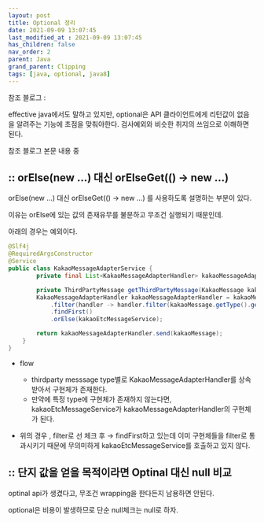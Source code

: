 ```yaml
---
layout: post
title: Optional 정리
date: 2021-09-09 13:07:45
last_modified_at : 2021-09-09 13:07:45
has_children: false
nav_order: 2
parent: Java
grand_parent: Clipping
tags: [java, optional, java8]
---
```


참조 블로그 : 

[](https://homoefficio.github.io/2019/10/03/Java-Optional-%EB%B0%94%EB%A5%B4%EA%B2%8C-%EC%93%B0%EA%B8%B0/)

effective java에서도 말하고 있지만, optional은 API 클라이언트에게 리턴값이 없음을 알려주는 기능에 초점을 맞춰야한다. 검사예외와 비슷한 취지의 쓰임으로 이해하면 된다.

참조 블로그 본문 내용 중

## :: orElse(new ...) 대신 orElseGet(() → new ...)

orElse(new ...) 대신 orElseGet(() → new ...) 를 사용하도록 설명하는 부분이 있다.

이유는 orElse에 있는 값의 존재유무를 불문하고 무조건 실행되기 때문인데.

아래의 경우는 예외이다.

```java
@Slf4j
@RequiredArgsConstructor
@Service
public class KakaoMessageAdapterService {
		private final List<KakaoMessageAdapterHandler> kakaoMessageAdapterHandlers;

		private ThirdPartyMessage getThirdPartyMessage(KakaoMessage kakaoMessage) {
        KakaoMessageAdapterHandler kakaoMessageAdapterHandler = kakaoMessageAdapterHandlers.stream()
            .filter(handler -> handler.filter(kakaoMessage.getType().getThirdPartyMessageType()))
            .findFirst()
            .orElse(kakaoEtcMessageService);

        return kakaoMessageAdapterHandler.send(kakaoMessage);
    }
}
```

- flow
    - thirdparty messsage type별로 KakaoMessageAdapterHandler를 상속받아서 구현체가 존재한다.
    - 만약에 특정 type에 구현체가 존재하지 않는다면, kakaoEtcMessageService가 kakaoMessageAdapterHandler의 구현체가 된다.
    
- 위의 경우 , filter로 선 체크 후 → findFirst하고 있는데 이미 구현체들을 filter로 통과시키기 때문에 무의미하게 kakaoEtcMessageService를 호출하고 있지 않다.

## :: 단지 값을 얻을 목적이라면 Optinal 대신 null 비교

optinal api가 생겼다고, 무조건 wrapping을 한다든지 남용하면 안된다.

optional은 비용이 발생하므로 단순 null체크는 null로 하자.